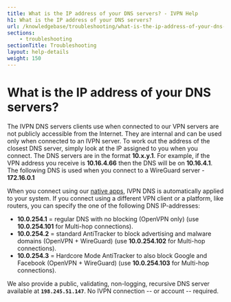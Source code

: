 ```yaml
---
title: What is the IP address of your DNS servers? - IVPN Help
h1: What is the IP address of your DNS servers?
url: /knowledgebase/troubleshooting/what-is-the-ip-address-of-your-dns-servers/
sections:
    - troubleshooting
sectionTitle: Troubleshooting
layout: help-details
weight: 150
---
```

# What is the IP address of your DNS servers?

The IVPN DNS servers clients use when connected to our VPN servers are not publicly accessible from the Internet. They are internal and can be used only when connected to an IVPN server. To work out the address of the closest DNS server, simply look at the IP assigned to you when you connect. The DNS servers are in the format **10.x.y.1**. For example, if the VPN address you receive is **10.16.4.66** then the DNS will be on **10.16.4.1**. The following DNS is used when you connect to a WireGuard server - **172.16.0.1**

When you connect using our [native apps](/apps/), IVPN DNS is automatically applied to your system. If you connect using a different VPN client or a platform, like routers, you can specify the one of the following DNS IP-addresses:

* **10.0.254.1** = regular DNS with no blocking (OpenVPN only) (use **10.0.254.101** for Multi-hop connections).
* **10.0.254.2** = standard AntiTracker to block advertising and malware domains (OpenVPN + WireGuard) (use **10.0.254.102** for Multi-hop connections).
* **10.0.254.3** = Hardcore Mode AntiTracker to also block Google and Facebook (OpenVPN + WireGuard) (use **10.0.254.103** for Multi-hop connections).

We also provide a public, validating, non-logging, recursive DNS server available at **`198.245.51.147`**.  No IVPN connection -- or account -- required.
